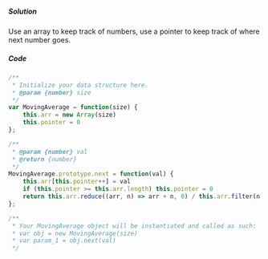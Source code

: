 ##### Solution

Use an array to keep track of numbers, use a pointer to keep track of where next number goes.

##### Code

```javascript
/**
 * Initialize your data structure here.
 * @param {number} size
 */
var MovingAverage = function(size) {
    this.arr = new Array(size)
    this.pointer = 0
};

/** 
 * @param {number} val
 * @return {number}
 */
MovingAverage.prototype.next = function(val) {
    this.arr[this.pointer++] = val
    if (this.pointer >= this.arr.length) this.pointer = 0
    return this.arr.reduce((arr, n) => arr + n, 0) / this.arr.filter(n => typeof n === 'number').length
};

/** 
 * Your MovingAverage object will be instantiated and called as such:
 * var obj = new MovingAverage(size)
 * var param_1 = obj.next(val)
 */
```

